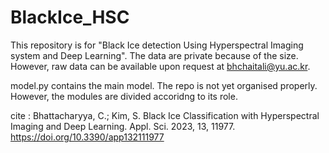 # BlackIce_HSC


This repository is for "Black Ice detection Using Hyperspectral Imaging system and Deep Learning".
The data are private because of the size. However, raw data can be available upon request at bhchaitali@yu.ac.kr. 

model.py contains the main model. 
The repo is not yet organised properly. However, the modules are divided accoridng to its role. 


cite : Bhattacharyya, C.; Kim, S. Black Ice Classification with Hyperspectral Imaging and Deep Learning. Appl. Sci. 2023, 13, 11977. https://doi.org/10.3390/app132111977

